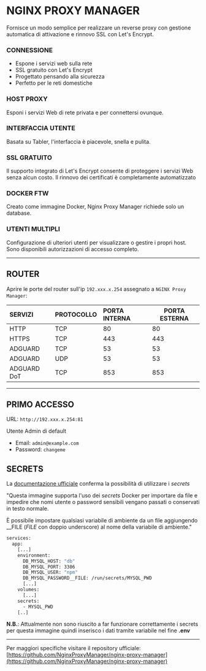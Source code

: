# NGINX PROXY MANAGER

Fornisce un modo semplice per realizzare un reverse proxy con gestione automatica di attivazione e rinnovo SSL con Let's Encrypt.

### CONNESSIONE
- Espone i servizi web sulla rete
- SSL gratuito con Let's Encrypt
- Progettato pensando alla sicurezza
- Perfetto per le reti domestiche

### HOST PROXY
Esponi i servizi Web di rete privata e per connettersi ovunque.

### INTERFACCIA UTENTE
Basata su Tabler, l'interfaccia è piacevole, snella e pulita.

### SSL GRATUITO
Il supporto integrato di Let's Encrypt consente di proteggere i servizi Web senza alcun costo.
Il rinnovo dei certificati è completamente automatizzato

### DOCKER FTW
Creato come immagine Docker, Nginx Proxy Manager richiede solo un database.

### UTENTI MULTIPLI
Configurazione di ulteriori utenti per visualizzare o gestire i propri host.
Sono disponibili autorizzazioni di accesso completo.

---
## ROUTER
Aprire le porte del router sull'ip `192.xxx.x.254` assegnato a `NGINX Proxy Manager`:

| SERVIZI                 | PROTOCOLLO  | PORTA INTERNA | PORTA ESTERNA |
|:------------------------|:------------|:--------------|---------------|
| HTTP                    |TCP          | 80            |80             |
| HTTPS                   |TCP          | 443           |443            |
| ADGUARD                 |TCP          | 53            |53             |
| ADGUARD                 |UDP          | 53            |53             |
| ADGUARD DoT             |TCP          | 853           |853            |

---
## PRIMO ACCESSO

URL: `http://192.xxx.x.254:81`

Utente Admin di default
- Email:    `admin@example.com`
- Password: `changeme`


## SECRETS

La [documentazione ufficiale](https://nginxproxymanager.com/advanced-config/#docker-secrets) conferma la possibilità di utilizzare i *secrets*

"Questa immagine supporta l'uso dei *secrets* Docker per importare da file e impedire che nomi utente o password sensibili vengano passati o conservati in testo normale.

È possibile impostare qualsiasi variabile di ambiente da un file aggiungendo __FILE (*FILE* con doppio underscore) al nome della variabile di ambiente."



```bash
services:
  app:
    [...]
    environment:
      DB_MYSQL_HOST: "db"
      DB_MYSQL_PORT: 3306
      DB_MYSQL_USER: "npm"
      DB_MYSQL_PASSWORD__FILE: /run/secrets/MYSQL_PWD
      [...]
    volumes:
      [...]
    secrets:
      - MYSQL_PWD
    [..]
```

**N.B.**: Attualmente non sono riuscito a far funzionare correttamente i secrets per questa immagine quindi inserisco i dati tramite variabile nel fine **.env**


---
Per maggiori specifiche visitare il repository ufficiale:
[https://github.com/NginxProxyManager/nginx-proxy-manager](https://github.com/NginxProxyManager/nginx-proxy-manager)